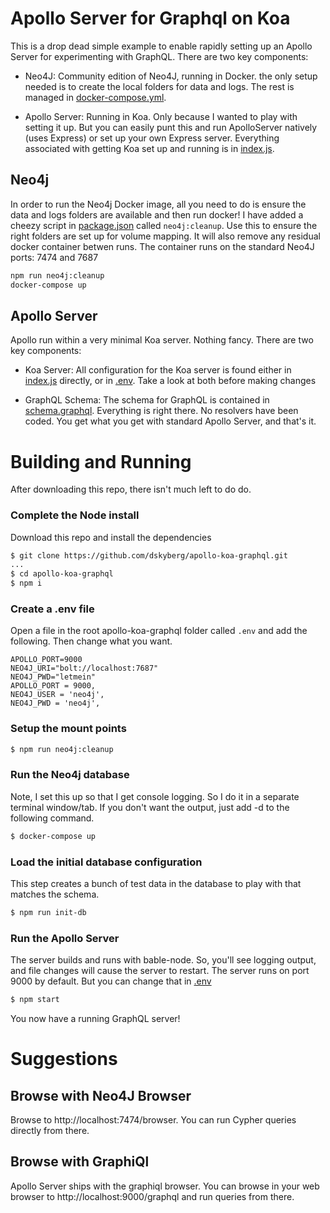 # Apollo Server for Graphql on Koa
This is a drop dead simple example to enable rapidly setting up an Apollo Server
for experimenting with GraphQL. There are two key components:

* Neo4J:  Community edition of Neo4J, running in Docker.  the only setup needed
is to create the local folders for data and logs.  The rest is managed in
[docker-compose.yml](docker-compose.yml).

* Apollo Server: Running in Koa.  Only because I wanted to play with setting it
up.  But you can easily punt this and run ApolloServer natively (uses Express)
or set up your own Express server.  Everything associated with getting Koa set
up and running is in [index.js](index.js).

## Neo4j
In order to run the Neo4j Docker image, all you need to do is ensure the
data and logs folders are available and then run docker!  I have added a cheezy
script in [package.json](package.json) called `neo4j:cleanup`.  Use this to
ensure the right folders are set up for volume mapping.  It will also remove any
residual docker container betwen runs.  The container runs on the standard
Neo4J ports:  7474 and 7687

````bash
npm run neo4j:cleanup
docker-compose up
````

## Apollo Server
Apollo run within a very minimal Koa server.  Nothing fancy.  There are two key
components:

* Koa Server: All configuration for the Koa server is found either in [index.js](index.js)
directly, or in [.env](.env).  Take a look at both before making changes

* GraphQL Schema:  The schema for GraphQL is contained in [schema.graphql](schema/schema.graphql).
Everything is right there.  No resolvers have been coded.  You get what you get
with standard Apollo Server, and that's it.

# Building and Running
After downloading this repo, there isn't much left to do do.

### Complete the Node install

Download this repo and install the dependencies
````bash
$ git clone https://github.com/dskyberg/apollo-koa-graphql.git
...
$ cd apollo-koa-graphql
$ npm i
````
### Create a .env file
Open a file in the root apollo-koa-graphql folder called `.env` and add the following.
Then change what you want.
````code
APOLLO_PORT=9000
NEO4J_URI="bolt://localhost:7687"
NEO4J_PWD="letmein"
APOLLO_PORT = 9000,
NEO4J_USER = 'neo4j',
NEO4J_PWD = 'neo4j',
````

### Setup the mount points
````bash
$ npm run neo4j:cleanup
````
### Run the Neo4j database
Note, I set this up so that I get console logging.  So I do it in a separate
terminal window/tab.  If you don't want the output, just add -d to the following
command.
````bash
$ docker-compose up
````
### Load the initial database configuration
This step creates a bunch of test data in the database to play with that matches
the schema.

````bash
$ npm run init-db
````

### Run the Apollo Server
The server builds and runs with bable-node.  So, you'll see logging output, and
file changes will cause the server to restart.  The server runs on port 9000 by
default. But you can change that in [.env](.env)

````bash
$ npm start
````
You now have a running GraphQL server!

# Suggestions

## Browse with Neo4J Browser
Browse to http://localhost:7474/browser.  You can run Cypher queries
directly from there.

## Browse with GraphiQl
Apollo Server ships with the graphiql browser.  You can browse in your web browser
to http://localhost:9000/graphql and run queries from there.

